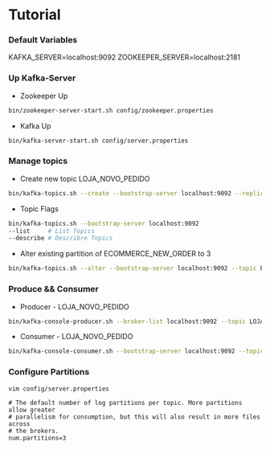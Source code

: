 # Tutorial


### Default Variables
KAFKA_SERVER=localhost:9092
ZOOKEEPER_SERVER=localhost:2181


### Up Kafka-Server
- Zookeeper Up
```bash
bin/zookeeper-server-start.sh config/zookeeper.properties
```

- Kafka Up
```bash
bin/kafka-server-start.sh config/server.properties
```


### Manage topics
- Create new topic LOJA_NOVO_PEDIDO
```bash
bin/kafka-topics.sh --create --bootstrap-server localhost:9092 --replicatio-factor 1 --partitions 1 --topic LOJA_NOVO_PEDIDO
```

- Topic Flags
```bash
bin/kafka-topics.sh --bootstrap-server localhost:9092 
--list     # List Topics
--describe # Describre Topics 
```

- Alter existing partition of ECOMMERCE_NEW_ORDER to 3
```bash
bin/kafka-topics.sh --alter --bootstrap-server localhost:9092 --topic ECOMMERCE_NEW_ORDER --partitions 3
```


### Produce && Consumer
- Producer - LOJA_NOVO_PEDIDO
```bash
bin/kafka-console-producer.sh --broker-list localhost:9092 --topic LOJA_NOVO_PEDIDO
```

- Consumer - LOJA_NOVO_PEDIDO
```bash
bin/kafka-console-consumer.sh --bootstrap-server localhost:9092 --topic LOJA_NOVO_PEDIDO --from-beginning
```


### Configure Partitions
```bash
vim config/server.properties 
```
```vim
# The default number of log partitions per topic. More partitions allow greater
# parallelism for consumption, but this will also result in more files across
# the brokers.
num.partitions=3
```